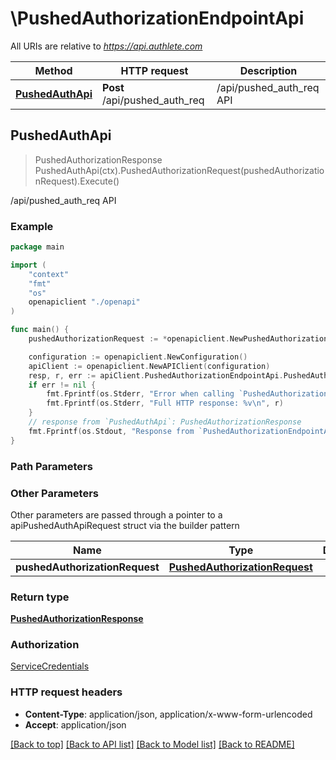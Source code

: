 # \PushedAuthorizationEndpointApi

All URIs are relative to *https://api.authlete.com*

Method | HTTP request | Description
------------- | ------------- | -------------
[**PushedAuthApi**](PushedAuthorizationEndpointApi.md#PushedAuthApi) | **Post** /api/pushed_auth_req | /api/pushed_auth_req API



## PushedAuthApi

> PushedAuthorizationResponse PushedAuthApi(ctx).PushedAuthorizationRequest(pushedAuthorizationRequest).Execute()

/api/pushed_auth_req API



### Example

```go
package main

import (
    "context"
    "fmt"
    "os"
    openapiclient "./openapi"
)

func main() {
    pushedAuthorizationRequest := *openapiclient.NewPushedAuthorizationRequest("Parameters_example") // PushedAuthorizationRequest | 

    configuration := openapiclient.NewConfiguration()
    apiClient := openapiclient.NewAPIClient(configuration)
    resp, r, err := apiClient.PushedAuthorizationEndpointApi.PushedAuthApi(context.Background()).PushedAuthorizationRequest(pushedAuthorizationRequest).Execute()
    if err != nil {
        fmt.Fprintf(os.Stderr, "Error when calling `PushedAuthorizationEndpointApi.PushedAuthApi``: %v\n", err)
        fmt.Fprintf(os.Stderr, "Full HTTP response: %v\n", r)
    }
    // response from `PushedAuthApi`: PushedAuthorizationResponse
    fmt.Fprintf(os.Stdout, "Response from `PushedAuthorizationEndpointApi.PushedAuthApi`: %v\n", resp)
}
```

### Path Parameters



### Other Parameters

Other parameters are passed through a pointer to a apiPushedAuthApiRequest struct via the builder pattern


Name | Type | Description  | Notes
------------- | ------------- | ------------- | -------------
 **pushedAuthorizationRequest** | [**PushedAuthorizationRequest**](PushedAuthorizationRequest.md) |  | 

### Return type

[**PushedAuthorizationResponse**](PushedAuthorizationResponse.md)

### Authorization

[ServiceCredentials](../README.md#ServiceCredentials)

### HTTP request headers

- **Content-Type**: application/json, application/x-www-form-urlencoded
- **Accept**: application/json

[[Back to top]](#) [[Back to API list]](../README.md#documentation-for-api-endpoints)
[[Back to Model list]](../README.md#documentation-for-models)
[[Back to README]](../README.md)

